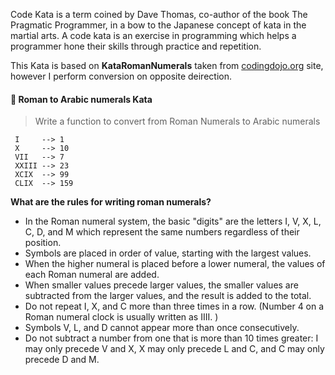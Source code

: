 Code Kata is a term coined by Dave Thomas, co-author of the book The Pragmatic Programmer, in a bow to the Japanese concept of kata in the martial arts. A code kata is an exercise in programming which helps a programmer hone their skills through practice and repetition.

This Kata is based on **KataRomanNumerals** taken from [codingdojo.org](http://codingdojo.org) site, however I perform conversion on opposite deirection. 

#### :1234: Roman to Arabic numerals Kata

>Write a function to convert from Roman Numerals to Arabic numerals

     I     --> 1
     X     --> 10
     VII   --> 7
     XXIII --> 23
     XCIX  --> 99
     CLIX  --> 159
     
     
**What are the rules for writing roman numerals?**

* In the Roman numeral system, the basic "digits" are the letters I, V, X, L, C, D, and M which represent the same numbers regardless of their position.
* Symbols are placed in order of value, starting with the largest values.
* When the higher numeral is placed before a lower numeral, the values of each Roman numeral are added.
* When smaller values precede larger values, the smaller values are subtracted from the larger values, and the result is added to the total.
* Do not repeat I, X, and C more than three times in a row. (Number 4 on a Roman numeral clock is usually written as IIII. )
* Symbols V, L, and D cannot appear more than once consecutively.
* Do not subtract a number from one that is more than 10 times greater: I may only precede V and X, X may only precede L and C, and C may only precede D and M.


